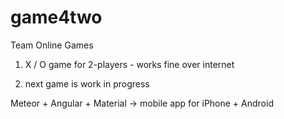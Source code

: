 # game4two
Team Online Games

1)  X / O  game for  2-players - works fine over internet

2)  next game is work in progress


Meteor + Angular + Material -> mobile app for iPhone + Android

